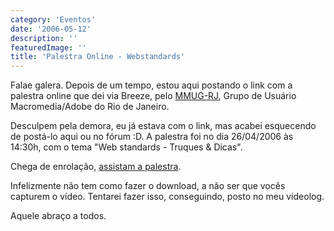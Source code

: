 ```yaml
---
category: 'Eventos'
date: '2006-05-12'
description: ''
featuredImage: ''
title: 'Palestra Online - Webstandards'
---
```


Falae galera. Depois de um tempo, estou aqui postando o link com a palestra online que dei via Breeze, pelo [MMUG-RJ](http://www.mmug-rj.com.br), Grupo de Usuário Macromedia/Adobe do Rio de Janeiro.

Desculpem pela demora, eu já estava com o link, mas acabei esquecendo de postá-lo aqui ou no fórum :D. A palestra foi no dia 26/04/2006 às 14:30h, com o tema "Web standards - Truques & Dicas".

Chega de enrolação, [assistam a palestra](http://adobechats.breezecentral.com/p45777342/).

Infelizmente não tem como fazer o download, a não ser que vocês capturem o vídeo. Tentarei fazer isso, conseguindo, posto no meu videolog.

Aquele abraço a todos.
